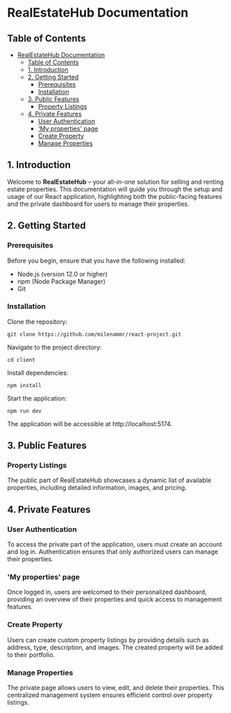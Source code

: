 # RealEstateHub Documentation

## Table of Contents

- [RealEstateHub Documentation](#realestatehub-documentation)
  - [Table of Contents](#table-of-contents)
  - [1. Introduction](#1-introduction)
  - [2. Getting Started](#2-getting-started)
    - [Prerequisites](#prerequisites)
    - [Installation](#installation)
  - [3. Public Features ](#3-public-features-)
    - [Property Listings ](#property-listings-)
  - [4. Private Features ](#4-private-features-)
    - [User Authentication ](#user-authentication-)
    - ['My properties' page  ](#my-properties-page--)
    - [Create Property ](#create-property-)
    - [Manage Properties ](#manage-properties-)

## 1. Introduction
Welcome to **RealEstateHub** – your all-in-one solution for selling and renting estate properties. This documentation will guide you through the setup and usage of our React application, highlighting both the public-facing features and the private dashboard for users to manage their properties.

## 2. Getting Started
### Prerequisites
Before you begin, ensure that you have the following installed:

- Node.js (version 12.0 or higher)
- npm (Node Package Manager)
- Git
  
### Installation
Clone the repository:
```
git clone https://github.com/milenammr/react-project.git
```
Navigate to the project directory:
```
cd client
```
Install dependencies:
```
npm install
```
Start the application:
```
npm run dev
```
The application will be accessible at http://localhost:5174.

## 3. Public Features <a name="public-features"></a>
### Property Listings <a name="property-listings"></a>
The public part of RealEstateHub showcases a dynamic list of available properties, including detailed information, images, and pricing.

<!-- Search and Filter <a name="search-and-filter"></a>
Users can easily search and filter properties based on various criteria such as location, property type, and price range. -->

## 4. Private Features <a name="private-features"></a>
### User Authentication <a name="user-authentication"></a>
To access the private part of the application, users must create an account and log in. Authentication ensures that only authorized users can manage their properties.

### 'My properties' page  <a name="dashboard"></a>
Once logged in, users are welcomed to their personalized dashboard, providing an overview of their properties and quick access to management features.

### Create Property <a name="create-property"></a>
Users can create custom property listings by providing details such as address, type, description, and images. The created property will be added to their portfolio.

### Manage Properties <a name="manage-properties"></a>
The private page allows users to view, edit, and delete their properties. This centralized management system ensures efficient control over property listings.







